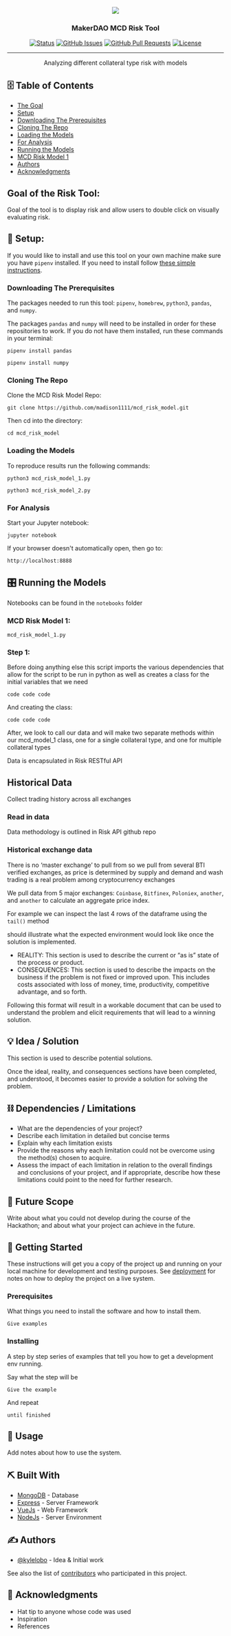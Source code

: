 <p align="center">
  <a href="" rel="noopener">
 <img src="https://github.com/atnickallen/MCD_Doc/blob/master/mcd%20backend%20-%20tool3.png"></a>
</p>
<h3 align="center">MakerDAO MCD Risk Tool</h3>

<div align="center">
 
  [![Status](https://img.shields.io/badge/status-active-success.svg)]() 
  [![GitHub Issues](https://img.shields.io/github/issues/kylelobo/The-Documentation-Compendium.svg)](https://github.com/kylelobo/The-Documentation-Compendium/issues)
  [![GitHub Pull Requests](https://img.shields.io/github/issues-pr/kylelobo/The-Documentation-Compendium.svg)](https://github.com/kylelobo/The-Documentation-Compendium/pulls)
  [![License](https://img.shields.io/badge/license-MIT-blue.svg)](LICENSE.md)

</div>

---

<p align="center"> Analyzing different collateral type risk with models
    <br> 
</p>

## 🗄 Table of Contents
- [The Goal](#problem_statement)
- [Setup](#idea)
- [Downloading The Prerequisites](#limitations)
- [Cloning The Repo](#future_scope)
- [Loading the Models](#getting_started)
- [For Analysis](#usage)
- [Running the Models](#tech_stack)
- [MCD Risk Model 1](../CONTRIBUTING.md)
- [Authors](#authors)
- [Acknowledgments](#acknowledgments)

## Goal of the Risk Tool: <a name = "Goal"></a>
Goal of the tool is to display risk and allow users to double click on visually evaluating risk.

## 💽 Setup: <a name = "setup"></a>
If you would like to install and use this tool on your own machine make sure you have `pipenv` installed. If you need to install follow [these simple instructions](https://github.com/pypa/pipenv#installation).

### Downloading The Prerequisites

The packages needed to run this tool: `pipenv`, `homebrew`, `python3`, `pandas`, and `numpy`.

The packages `pandas` and `numpy` will need to be installed in order for these repositories to work. If you do not have them installed, run these commands in your terminal:

```
pipenv install pandas
```

```
pipenv install numpy
```


### Cloning The Repo

Clone the MCD Risk Model Repo:

```
git clone https://github.com/madison1111/mcd_risk_model.git
```

Then cd into the directory:

```
cd mcd_risk_model
```

### Loading the Models
To reproduce results run the following commands:

```
python3 mcd_risk_model_1.py
```

```
python3 mcd_risk_model_2.py
```

### For Analysis
Start your Jupyter notebook:

```
jupyter notebook
```

If your browser doesn't automatically open, then go to:

```
http://localhost:8888
```

## 🎛 Running the Models
Notebooks can be found in the `notebooks` folder

### MCD Risk Model 1:

```
mcd_risk_model_1.py
```

### Step 1:
Before doing anything else this script imports the various dependencies that allow for the script to be run in python as well as creates a class for the initial variables that we need

```
code code code
```

And creating the class:


```
code code code
```

After, we look to call our data and will make two separate methods within our mcd_model_1 class, one for a single collateral type, and one for multiple collateral types

Data is encapsulated in Risk RESTful API

## Historical Data
Collect trading history across all exchanges

### Read in data
Data methodology is outlined in Risk API github repo

### Historical exchange data

There is no ‘master exchange’ to pull from so we pull from several BTI verified exchanges, as price is determined by supply and demand and wash trading is a real problem among cryptocurrency exchanges

We pull data from 5 major exchanges: `Coinbase`, `Bitfinex`, `Poloniex`, `another`, and `another` to calculate an aggregate price index.

For example we can inspect the last 4 rows of the dataframe using the `tail()` method

should illustrate what the expected environment would look like once the solution is implemented.
- REALITY: This section is used to describe the current or “as is” state of the process or product. 
- CONSEQUENCES: This section is used to describe the impacts on the business if the problem is not fixed or improved upon.
This includes costs associated with loss of money, time, productivity, competitive advantage, and so forth.

Following this format will result in a workable document that can be used to understand the problem and elicit
requirements that will lead to a winning solution. 

## 💡 Idea / Solution <a name = "idea"></a>
This section is used to describe potential solutions. 

Once the ideal, reality, and consequences sections have been 
completed, and understood, it becomes easier to provide a solution for solving the problem.

## ⛓️ Dependencies / Limitations <a name = "limitations"></a>
- What are the dependencies of your project?
- Describe each limitation in detailed but concise terms
- Explain why each limitation exists
- Provide the reasons why each limitation could not be overcome using the method(s) chosen to acquire.
- Assess the impact of each limitation in relation to the overall findings and conclusions of your project, and if 
appropriate, describe how these limitations could point to the need for further research.

## 🚀 Future Scope <a name = "future_scope"></a>
Write about what you could not develop during the course of the Hackathon; and about what your project can achieve 
in the future.

## 🏁 Getting Started <a name = "getting_started"></a>
These instructions will get you a copy of the project up and running on your local machine for development 
and testing purposes. See [deployment](#deployment) for notes on how to deploy the project on a live system.

### Prerequisites

What things you need to install the software and how to install them.

```
Give examples
```

### Installing

A step by step series of examples that tell you how to get a development env running.

Say what the step will be

```
Give the example
```

And repeat

```
until finished
```

## 🎈 Usage <a name="usage"></a>
Add notes about how to use the system.

## ⛏️ Built With <a name = "tech_stack"></a>
- [MongoDB](https://www.mongodb.com/) - Database
- [Express](https://expressjs.com/) - Server Framework
- [VueJs](https://vuejs.org/) - Web Framework
- [NodeJs](https://nodejs.org/en/) - Server Environment

## ✍️ Authors <a name = "authors"></a>
- [@kylelobo](https://github.com/kylelobo) - Idea & Initial work

See also the list of [contributors](https://github.com/kylelobo/The-Documentation-Compendium/contributors) 
who participated in this project.

## 🎉 Acknowledgments <a name = "acknowledgments"></a>
- Hat tip to anyone whose code was used
- Inspiration
- References
